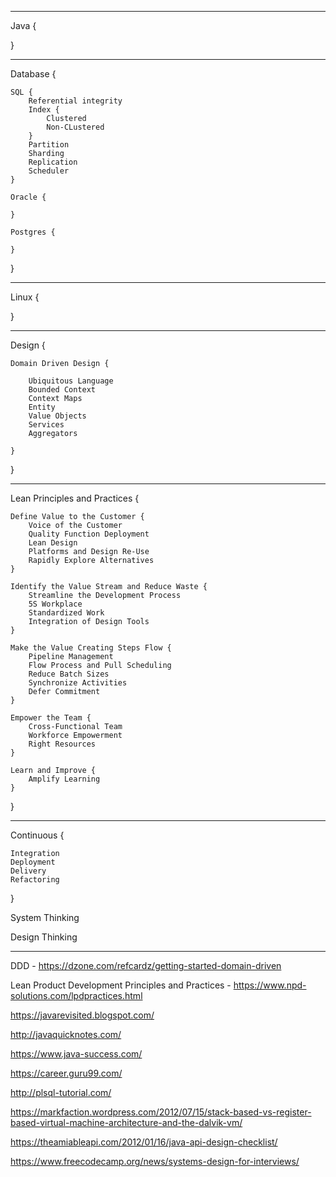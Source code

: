 ***

Java {
    
  
}

***

Database {
          
    SQL {
        Referential integrity
        Index {
            Clustered
            Non-CLustered
        }
        Partition
        Sharding
        Replication
        Scheduler
    }
  
    Oracle {
    
    }

    Postgres {

    }
  
}

***

Linux {

}

***

Design {

    Domain Driven Design {

        Ubiquitous Language
        Bounded Context
        Context Maps
        Entity 
        Value Objects
        Services 
        Aggregators
        
    }

}

***
Lean Principles and Practices {
    
    Define Value to the Customer {
        Voice of the Customer
        Quality Function Deployment 
        Lean Design
        Platforms and Design Re-Use
        Rapidly Explore Alternatives
    }
    
    Identify the Value Stream and Reduce Waste {
        Streamline the Development Process
        5S Workplace
        Standardized Work
        Integration of Design Tools
    }
    
    Make the Value Creating Steps Flow {
        Pipeline Management
        Flow Process and Pull Scheduling
        Reduce Batch Sizes
        Synchronize Activities
        Defer Commitment
    }
    
    Empower the Team {
        Cross-Functional Team
        Workforce Empowerment
        Right Resources
    }
    
    Learn and Improve {
        Amplify Learning
    }
    
}

***

Continuous {

    Integration
    Deployment
    Delivery
    Refactoring
    
}

System Thinking

Design Thinking

***

DDD - https://dzone.com/refcardz/getting-started-domain-driven

Lean Product Development Principles and Practices - https://www.npd-solutions.com/lpdpractices.html

https://javarevisited.blogspot.com/

http://javaquicknotes.com/

https://www.java-success.com/

https://career.guru99.com/

http://plsql-tutorial.com/

https://markfaction.wordpress.com/2012/07/15/stack-based-vs-register-based-virtual-machine-architecture-and-the-dalvik-vm/

https://theamiableapi.com/2012/01/16/java-api-design-checklist/

https://www.freecodecamp.org/news/systems-design-for-interviews/



